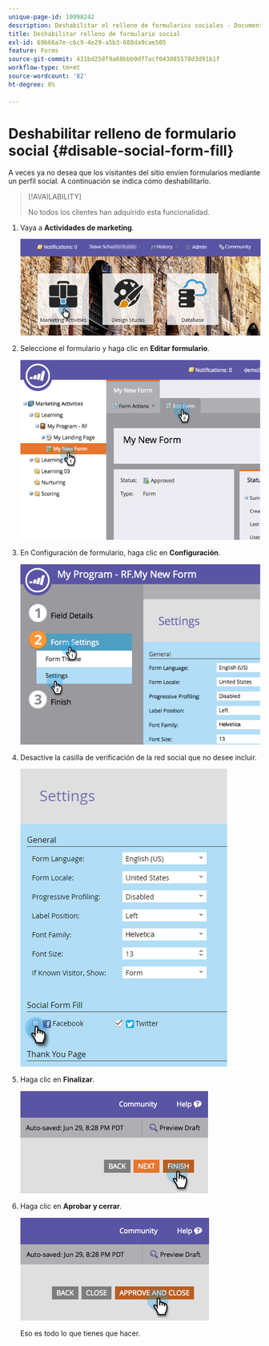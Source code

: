 ```yaml
---
unique-page-id: 10098242
description: Deshabilitar el relleno de formularios sociales - Documentos de Marketo - Documentación del producto
title: Deshabilitar relleno de formulario social
exl-id: 69b66a7e-c6c9-4e29-a5b3-688da9cae505
feature: Forms
source-git-commit: 431bd258f9a68bbb9df7acf043085578d3d91b1f
workflow-type: tm+mt
source-wordcount: '82'
ht-degree: 0%

---
```


# Deshabilitar relleno de formulario social {#disable-social-form-fill}

A veces ya no desea que los visitantes del sitio envíen formularios mediante un perfil social. A continuación se indica cómo deshabilitarlo.

>[!AVAILABILITY]
>
>No todos los clientes han adquirido esta funcionalidad.

1. Vaya a **Actividades de marketing**.

   ![](assets/login-marketing-activities-10.png)

1. Seleccione el formulario y haga clic en **Editar formulario**.

   ![](assets/image2014-9-15-16-3a35-3a54.png)

1. En Configuración de formulario, haga clic en **Configuración**.

   ![](assets/image2014-9-15-16-3a36-3a4.png)

1. Desactive la casilla de verificación de la red social que no desee incluir.

   ![](assets/image2016-4-28-16-3a49-3a23.png)

1. Haga clic en **Finalizar**.

   ![](assets/image2014-9-15-16-3a36-3a26.png)

1. Haga clic en **Aprobar y cerrar**.

   ![](assets/image2014-9-15-16-3a36-3a33.png)

   Eso es todo lo que tienes que hacer.

